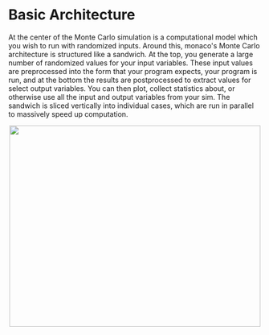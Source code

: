 # Basic Architecture

At the center of the Monte Carlo simulation is a computational model which you wish to run with randomized inputs. Around this, monaco's Monte Carlo architecture is structured like a sandwich. At the top, you generate a large number of randomized values for your input variables. These input values are preprocessed into the form that your program expects, your program is run, and at the bottom the results are postprocessed to extract values for select output variables. You can then plot, collect statistics about, or otherwise use all the input and output variables from your sim. The sandwich is sliced vertically into individual cases, which are run in parallel to massively speed up computation.

<p float="left" align="center">
<img width="500" height="400" src="https://raw.githubusercontent.com/scottshambaugh/monaco/main/docs/images/val_var_case_architecture.png">  
</p>
